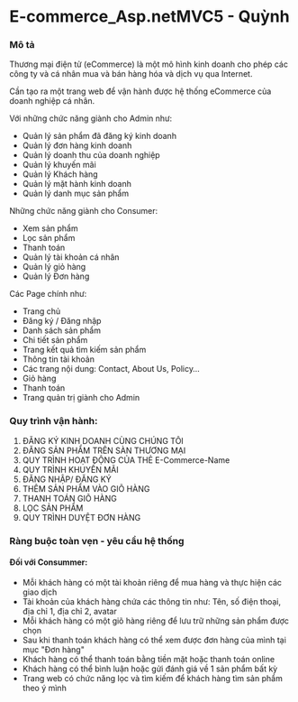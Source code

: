# E-commerce_Asp.netMVC5 - Quỳnh

### Mô tả

Thương mại điện tử (eCommerce) là một mô hình kinh doanh cho phép các công ty và cá nhân mua và bán hàng hóa và dịch vụ qua Internet.

Cần tạo ra một trang web để vận hành được hệ thống eCommerce của doanh nghiệp cá nhân.

Với những chức năng giành cho Admin như:

* Quản lý sản phẩm đã đăng ký kinh doanh
* Quản lý đơn hàng kinh doanh
* Quản lý doanh thu của doanh nghiệp
* Quản lý khuyến mãi
* Quản lý Khách hàng
* Quản lý mặt hành kinh doanh
* Quản lý danh mục sản phẩm

Những chức năng giành cho Consumer:

* Xem sản phẩm
* Lọc sản phẩm
* Thanh toán
* Quản lý tài khoản cá nhân
* Quản lý giỏ hàng
* Quản lý Đơn hàng

Các Page chính như:

* Trang chủ
* Đăng ký / Đăng nhập
* Danh sách sản phẩm
* Chi tiết sản phẩm
* Trang kết quả tìm kiếm sản phẩm
* Thông tin tài khoản
* Các trang nội dung: Contact, About Us, Policy…
* Giỏ hàng
* Thanh toán
* Trang quản trị giành cho Admin

### Quy trình vận hành:

1. ĐĂNG KÝ KINH DOANH CÙNG CHÚNG TÔI
2. ĐĂNG SẢN PHẨM TRÊN SÀN THƯƠNG MẠI
3. QUY TRÌNH HOẠT ĐỘNG CỦA THẺ E-Commerce-Name
4. QUY TRÌNH KHUYẾN MÃI
5. ĐĂNG NHẬP/ ĐĂNG KÝ
6. THÊM SẢN PHẨM VÀO GIÕ HÀNG
7. THANH TOÁN GIÕ HÀNG
8. LỌC SẢN PHẨM
9. QUY TRÌNH DUYỆT ĐƠN HÀNG

### Ràng buộc toàn vẹn - yêu cầu hệ thống

#### Đối với Consummer:

- Mỗi khách hàng có một tài khoản riêng để mua hàng và thực hiện các giao dịch
- Tài khoản của khách hàng chứa các thông tin như: Tên, số điện thoại, địa chỉ 1, địa chỉ 2, avatar
- Mỗi khách hàng có một giõ hàng riêng để lưu trữ những sản phẩm được chọn
- Sau khi thanh toán khách hàng có thể xem được đơn hàng của mình tại mục "Đơn hàng"
- Khách hàng có thể thanh toán bằng tiền mặt hoặc thanh toán online
- Khách hàng có thể bình luận hoặc gửi đánh giá về 1 sản phẩm bất kỳ
- Trang web có chức năng lọc và tìm kiếm để khách hàng tìm sản phẩm theo ý mình

